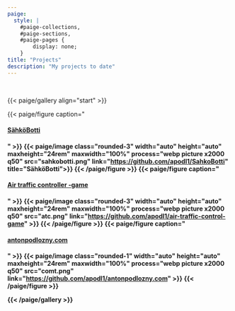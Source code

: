 ```yaml
---
paige:
  style: |
    #paige-collections,
    #paige-sections,
    #paige-pages {
        display: none;
    }
title: "Projects"
description: "My projects to date"
---
```

<br>

{{< paige/gallery align="start" >}}

{{< paige/figure caption="[<h4>SähköBotti<h4>](https://github.com/apodl1/SahkoBotti)" >}}
  {{< paige/image class="rounded-3" width="auto" height="auto" maxheight="24rem" maxwidth="100%" process="webp picture x2000 q50" src="sahkobotti.png" link="https://github.com/apodl1/SahkoBotti" title="SähköBotti">}}
{{< /paige/figure >}}
{{< paige/figure caption="[<h4>Air traffic controller -game<h4>](https://github.com/apodl1/air-traffic-control-game)" >}}
  {{< paige/image class="rounded-3" width="auto" height="auto" maxheight="24rem" maxwidth="100%" process="webp picture x2000 q50" src="atc.png" link="https://github.com/apodl1/air-traffic-control-game" >}}
{{< /paige/figure >}}
{{< paige/figure caption="[<h4>antonpodlozny.com<h4>](https://github.com/apodl1/antonpodlozny.com)" >}}
  {{< paige/image class="rounded-1" width="auto" height="auto" maxheight="24rem" maxwidth="100%" process="webp picture x2000 q50" src="comt.png" link="https://github.com/apodl1/antonpodlozny.com" >}}
{{< /paige/figure >}}

{{< /paige/gallery >}}
